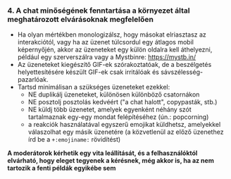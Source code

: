 ### 4. A chat minőségének fenntartása a környezet által meghatározott elvárásoknak megfelelően

- Ha olyan mértékben monologizálsz, hogy másokat elriasztasz az interakciótól, vagy ha az üzenet túlcsordul egy átlagos mobil képernyőjén, akkor az üzeneteket egy külön oldalra kell áthelyezni, például egy szerverszálra vagy a Mystbinre: https://mystb.in/
- Az üzeneteket kiegészítő GIF-ek szórakoztatóak, de a beszélgetés helyettesítésére készült GIF-ek csak irritálóak és sávszélesség-pazarlóak.
- Tartsd minimálisan a szükséges üzeneteket ezekkel:
   - NE duplikálj üzeneteket, különösen különböző csatornákon
   - NE posztolj posztolás kedvéért ("a chat halott", copypasták, stb.)
   - NE küldj több üzenetet, amelyek egyenként néhány szót tartalmaznak egy-egy mondat felépítéséhez (ún.: popcorning)
   - a reakciók használatával egyszerű emojikat küldhetsz, amelyekkel válaszolhat egy másik üzenetére (a közvetlenül az előző üzenethez írd be a `+:emojiname:` rövidítést)

**A moderátorok kérhetik egy vita leállítását, és a felhasználóktól elvárható, hogy eleget tegyenek a kérésnek, még akkor is, ha az nem tartozik a fenti példák egyikébe sem**
